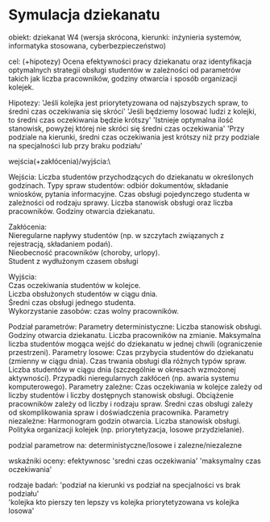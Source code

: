 # Symulacja dziekanatu

obiekt: dziekanat W4 (wersja skrócona, kierunki:
inżynieria systemów, informatyka stosowana, cyberbezpieczeństwo)

cel: (+hipotezy)
Ocena efektywności pracy dziekanatu oraz identyfikacja optymalnych strategii obsługi studentów w zależności od parametrów takich jak liczba pracowników, godziny otwarcia i sposób organizacji kolejek.

Hipotezy:
'Jeśli kolejka jest priorytetyzowana od najszybszych spraw, to średni czas oczekiwania się skróci'
'Jeśli będziemy losować ludzi z kolejki, to średni czas oczekiwania będzie krótszy'
'Istnieje optymalna ilość stanowisk, powyżej której nie skróci się średni czas oczekiwania'
'Przy podziale na kierunki, średni czas oczekiwania jest krótszy niż przy podziale na specjalności lub przy braku podziału'

wejścia(+zakłócenia)/wyjścia:\

Wejścia:
Liczba studentów przychodzących do dziekanatu w określonych godzinach.
Typy spraw studentów: odbiór dokumentów, składanie wniosków, pytania informacyjne.
Czas obsługi pojedynczego studenta w zależności od rodzaju sprawy.
Liczba stanowisk obsługi oraz liczba pracowników.
Godziny otwarcia dziekanatu.

Zakłócenia:\
Nieregularne napływy studentów (np. w szczytach związanych z rejestracją, składaniem podań).\
Nieobecność pracowników (choroby, urlopy).\
Student z wydłużonym czasem obsługi

Wyjścia:\
Czas oczekiwania studentów w kolejce.\
Liczba obsłużonych studentów w ciągu dnia.\
Średni czas obsługi jednego studenta.\
Wykorzystanie zasobów: czas wolny pracowników.

Podział parametrów:
Parametry deterministyczne:
Liczba stanowisk obsługi.
Godziny otwarcia dziekanatu.
Liczba pracowników na zmianie.
Maksymalna liczba studentów mogąca wejść do dziekanatu w jednej chwili (ograniczenie przestrzeni).
Parametry losowe:
Czas przybycia studentów do dziekanatu (zmienny w ciągu dnia).
Czas trwania obsługi dla różnych typów spraw.
Liczba studentów w ciągu dnia (szczególnie w okresach wzmożonej aktywności).
Przypadki nieregularnych zakłóceń (np. awaria systemu komputerowego).
Parametry zależne:
Czas oczekiwania w kolejce zależy od liczby studentów i liczby dostępnych stanowisk obsługi.
Obciążenie pracowników zależy od liczby i rodzaju spraw.
Średni czas obsługi zależy od skomplikowania spraw i doświadczenia pracownika.
Parametry niezależne:
Harmonogram godzin otwarcia.
Liczba stanowisk obsługi.
Polityka organizacji kolejek (np. priorytetyzacja, losowe przydzielanie).


podzial parametrow na: deterministyczne/losowe i zalezne/niezalezne

wskaźniki oceny:
efektywnosc
'sredni czas oczekiwania'
'maksymalny czas oczekiwania'

rodzaje badań:
'podział na kierunki vs podział na specjalności vs brak podziału'\
'kolejka kto pierszy ten lepszy vs kolejka priorytetyzowana vs kolejka losowa' 

